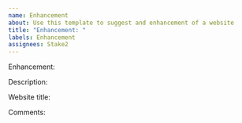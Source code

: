 ```yaml
---
name: Enhancement
about: Use this template to suggest and enhancement of a website
title: "Enhancement: "
labels: Enhancement
assignees: Stake2
---
```


Enhancement:


Description:


Website title:


Comments:
